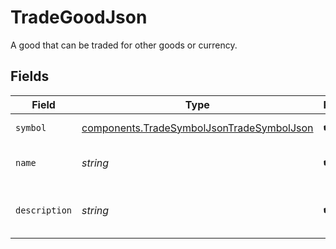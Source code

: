 # TradeGoodJson

A good that can be traded for other goods or currency.


## Fields

| Field                                                                                                  | Type                                                                                                   | Required                                                                                               | Description                                                                                            |
| ------------------------------------------------------------------------------------------------------ | ------------------------------------------------------------------------------------------------------ | ------------------------------------------------------------------------------------------------------ | ------------------------------------------------------------------------------------------------------ |
| `symbol`                                                                                               | [components.TradeSymbolJsonTradeSymbolJson](../../models/components/tradesymboljsontradesymboljson.md) | :heavy_check_mark:                                                                                     | The good's symbol.                                                                                     |
| `name`                                                                                                 | *string*                                                                                               | :heavy_check_mark:                                                                                     | The name of the good.                                                                                  |
| `description`                                                                                          | *string*                                                                                               | :heavy_check_mark:                                                                                     | The description of the good.                                                                           |